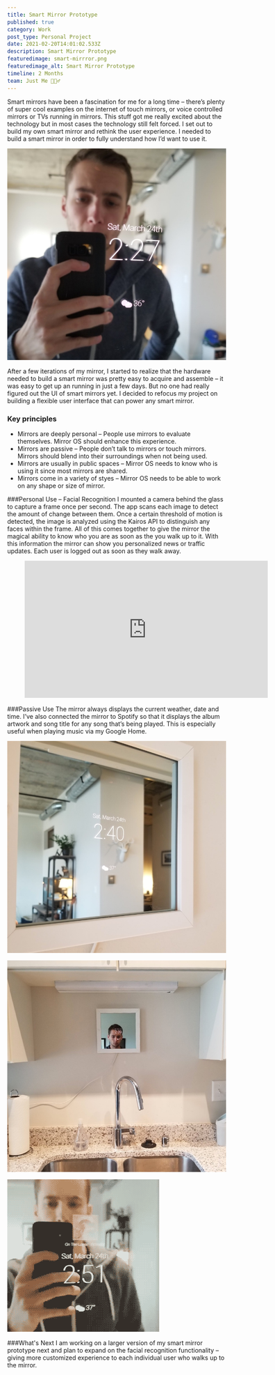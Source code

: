 ```yaml
---
title: Smart Mirror Prototype
published: true
category: Work
post_type: Personal Project
date: 2021-02-20T14:01:02.533Z
description: Smart Mirror Prototype
featuredimage: smart-mirrror.png
featuredimage_alt: Smart Mirror Prototype
timeline: 2 Months
team: Just Me 💁🏻‍♂️
---
```

Smart mirrors have been a fascination for me for a long time – there’s plenty of super cool examples on the internet of touch mirrors, or voice controlled mirrors or TVs running in mirrors. This stuff got me really excited about the technology but in most cases the technology still felt forced. I set out to build my own smart mirror and rethink the user experience. I needed to build a smart mirror in order to fully understand how I’d want to use it.

![Smart Mirror](image1.jpg "Smart Mirror")

After a few iterations of my mirror, I started to realize that the hardware needed to build a smart mirror was pretty easy to acquire and assemble – it was easy to get up an running in just a few days. But no one had really figured out the UI of smart mirrors yet. I decided to refocus my project on building a flexible user interface that can power any smart mirror.

### Key principles

* Mirrors are deeply personal – People use mirrors to evaluate themselves. Mirror OS should enhance this experience.
* Mirrors are passive – People don’t talk to mirrors or touch mirrors. Mirrors should blend into their surroundings when not being used.
* Mirrors are usually in public spaces – Mirror OS needs to know who is using it since most mirrors are shared.
* Mirrors come in a variety of styes –  Mirror OS needs to be able to work on any shape or size of mirror.

###Personal Use – Facial Recognition
I mounted a camera behind the glass to capture a frame once per second. The app scans each image to detect the amount of change between them. Once a certain threshold of motion is detected, the image is analyzed using the Kairos API to distinguish any faces within the frame. All of this comes together to give the mirror the magical ability to know who you are as soon as the you walk up to it. With this information the mirror can show you personalized news or traffic updates. Each user is logged out as soon as they walk away.

<figure class="content work one super_compressed_width">
    <div class="youtubeWrapper">
        <iframe width="560" height="315" src="https://www.youtube.com/embed/-vpdDDPfPnU?rel=0&amp;showinfo=0" frameborder="0" allow="autoplay; encrypted-media" allowfullscreen></iframe>
    </div>
</figure>

###Passive Use
The mirror always displays the current weather, date and time. I’ve also connected the mirror to Spotify so that it displays the album artwork and song title for any song that’s being played. This is especially useful when playing music via my Google Home.

![Smart Mirror](image2.jpg "Smart Mirror")

![Smart Mirror in Kitchen](image4.jpg "Smart Mirror in Kitchen")

![Smart Mirror Animated](image5.gif "Smart Mirror Animated")

###What's Next
I am working on a larger version of my smart mirror prototype next and plan to expand on the facial recognition functionality – giving more customized experience to each individual user who walks up to the mirror.